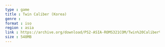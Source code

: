 ```yaml
---
type : game
title : Twin Caliber (Korea)
genre : 
format : iso
region : asia
link : https://archive.org/download/PS2-ASIA-ROMS321COM/Twin%20Caliber%20%28Korea%29.7z
size : 548MB
---
```

